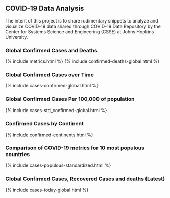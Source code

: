 <script type="text/javascript">window.PlotlyConfig = {MathJaxConfig: 'local'};</script>
<script src="{{ base.url | prepend: site.url }}/covid-19/assets/js/plotly.min.js"></script>
## COVID-19 Data Analysis

The intent of this project is to share rudimentary snippets to analyze and visualize COVID-19 data shared through COVID-19 Data Repository by the Center for Systems Science and Engineering (CSSE) at Johns Hopkins University.

### Global Confirmed Cases and Deaths
  {% include metrics.html %}
  {% include confirmed-deaths-global.html %}

### Global Confirmed Cases over Time
  {% include cases-confirmed-global.html %}

### Global Confirmed Cases Per 100,000 of population
  {% include cases-std_confirmed-global.html %}

### Confirmed Cases by Continent
  {% include confirmed-continents.html %}

### Comparison of COVID-19 metrics for 10 most populous countries
  {% include cases-populous-standardized.html %}

### Global Confirmed Cases, Recovered Cases and deaths (Latest)
  {% include cases-today-global.html %}
